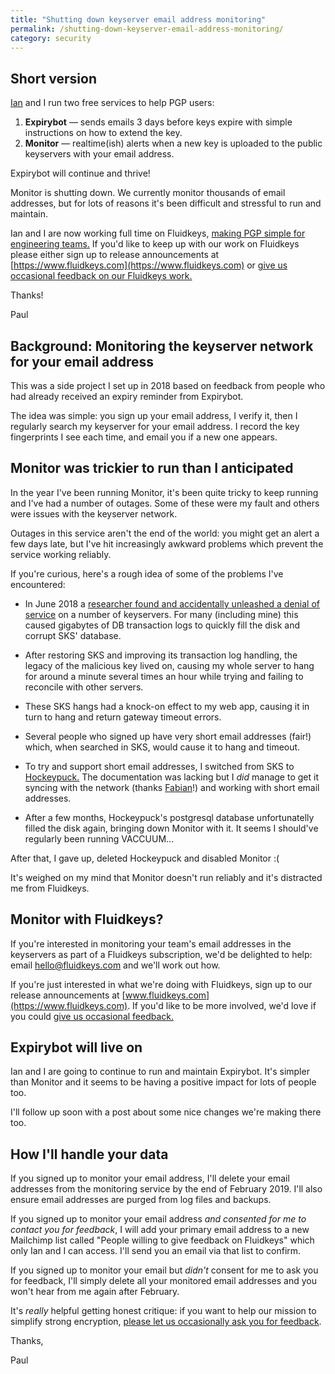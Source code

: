 ```yaml
---
title: "Shutting down keyserver email address monitoring"
permalink: /shutting-down-keyserver-email-address-monitoring/
category: security
---
```


## Short version

[Ian](https://twitter.com/idrysdale) and I run two free services to help PGP users:


1.  **Expirybot** — sends emails 3 days before keys expire with simple instructions on how to extend the key.
1.  **Monitor** — realtime(ish) alerts when a new key is uploaded to the public keyservers with your email address.

Expirybot will continue and thrive!

Monitor is shutting down. We currently monitor thousands of email addresses, but for lots of reasons it's been difficult and stressful to run and maintain.

Ian and I are now working full time on Fluidkeys, [making PGP simple for engineering teams.](https://www.fluidkeys.com/fluidkeys-v1-preview/) If you'd like to keep up with our work on Fluidkeys please either sign up to release announcements at [https://www.fluidkeys.com](https://www.fluidkeys.com) or [give us occasional feedback on our Fluidkeys work.][fluidkeys-feedback-list]

Thanks!

Paul

<!--more-->

## Background: Monitoring the keyserver network for your email address

This was a side project I set up in 2018 based on feedback from people who had already received an expiry reminder from Expirybot.

The idea was simple: you sign up your email address, I verify it, then I regularly search my keyserver for your email address. I record the key fingerprints I see each time, and email you if a new one appears.


## Monitor was trickier to run than I anticipated

In the year I've been running Monitor, it's been quite tricky to keep running and I've had a number of outages. Some of these were my fault and others were issues with the keyserver network.

Outages in this service aren't the end of the world: you might get an alert a few days late, but I've hit increasingly awkward problems which prevent the service working reliably.

If you're curious, here's a rough idea of some of the problems I've encountered:


*   In June 2018 a [researcher found and accidentally unleashed a denial of service](https://bitbucket.org/skskeyserver/sks-keyserver/issues/60/denial-of-service-via-large-uid-packets) on a number of keyservers. For many (including mine) this caused gigabytes of DB transaction logs to quickly fill the disk and corrupt SKS' database.

*   After restoring SKS and improving its transaction log handling, the legacy of the malicious key lived on, causing my whole server to hang for around a minute several times an hour while trying and failing to reconcile with other servers.

*   These SKS hangs had a knock-on effect to my web app, causing it in turn to hang and return gateway timeout errors.

*   Several people who signed up have very short email addresses (fair!) which, when searched in SKS, would cause it to hang and timeout.

*   To try and support short email addresses, I switched from SKS to [Hockeypuck.](https://hockeypuck.github.io/) The documentation was lacking but I _did_ manage to get it syncing with the network (thanks [Fabian](https://lists.nongnu.org/archive/html/sks-devel/2018-08/msg00024.html)!) and working with short email addresses.

*   After a few months, Hockeypuck's postgresql database unfortunatelly filled the disk again, bringing down Monitor with it. It seems I should've regularly been running VACCUUM...

After that, I gave up, deleted Hockeypuck and disabled Monitor :(

It's weighed on my mind that Monitor doesn't run reliably and it's distracted me from Fluidkeys.


## Monitor with Fluidkeys?

If you're interested in monitoring your team's email addresses in the keyservers as part of a Fluidkeys subscription, we'd be delighted to help: email [hello@fluidkeys.com](mailto:hello@fluidkeys.com) and we'll work out how.

If you're just interested in what we're doing with Fluidkeys, sign up to our release announcements at [www.fluidkeys.com](https://www.fluidkeys.com). If you'd like to be more involved, we'd love if you could [give us occasional feedback.][fluidkeys-feedback-list]


## Expirybot will live on

Ian and I are going to continue to run and maintain Expirybot. It's simpler than Monitor and it seems to be having a positive impact for lots of people too.

I'll follow up soon with a post about some nice changes we're making there too.

## How I'll handle your data

If you signed up to monitor your email address, I'll delete your email addresses from the monitoring service by the end of February 2019. I'll also ensure email addresses are purged from log files and backups.

If you signed up to monitor your email address _and consented for me to contact you for feedback_, I will add your primary email address to a new Mailchimp list called "People willing to give feedback on Fluidkeys" which only Ian and I can access. I'll send you an email via that list to confirm.

If you signed up to monitor your email but _didn't_ consent for me to ask you for feedback, I'll simply delete all your monitored email addresses and you won't hear from me again after February.

It's _really_ helpful getting honest critique: if you want to help our mission to simplify strong encryption, [please let us occasionally ask you for feedback][fluidkeys-feedback-list].

Thanks,

Paul

[fluidkeys-feedback-list]: https://eepurl.com/gffcu9
[paul-twitter]: https://twitter.com/fawkesley
